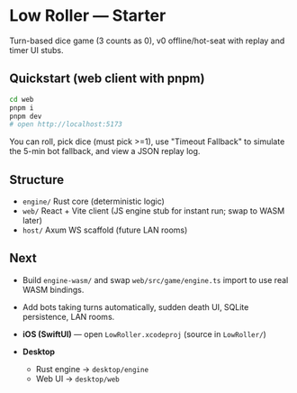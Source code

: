 # Low Roller — Starter

Turn-based dice game (3 counts as 0), v0 offline/hot-seat with replay and timer UI stubs.

## Quickstart (web client with **pnpm**)
```bash
cd web
pnpm i
pnpm dev
# open http://localhost:5173
```

You can roll, pick dice (must pick >=1), use "Timeout Fallback" to simulate the 5-min bot fallback, and view a JSON replay log.

## Structure
- `engine/` Rust core (deterministic logic)
- `web/` React + Vite client (JS engine stub for instant run; swap to WASM later)
- `host/` Axum WS scaffold (future LAN rooms)

## Next
- Build `engine-wasm/` and swap `web/src/game/engine.ts` import to use real WASM bindings.
- Add bots taking turns automatically, sudden death UI, SQLite persistence, LAN rooms.

- **iOS (SwiftUI)** — open `LowRoller.xcodeproj` (source in `LowRoller/`)
- **Desktop**
  - Rust engine → `desktop/engine`
  - Web UI     → `desktop/web`
